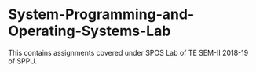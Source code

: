 # System-Programming-and-Operating-Systems-Lab
This contains assignments covered under SPOS Lab of TE SEM-II 2018-19 of SPPU.
